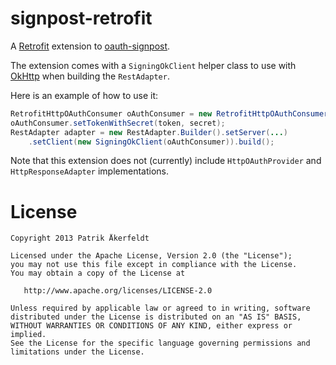 signpost-retrofit
========

A [Retrofit][1] extension to [oauth-signpost][2].

The extension comes with a `SigningOkClient` helper class to use with [OkHttp][3] when building the `RestAdapter`.

Here is an example of how to use it:

```java
RetrofitHttpOAuthConsumer oAuthConsumer = new RetrofitHttpOAuthConsumer(key, secret);
oAuthConsumer.setTokenWithSecret(token, secret);
RestAdapter adapter = new RestAdapter.Builder().setServer(...)
    .setClient(new SigningOkClient(oAuthConsumer)).build();
```

Note that this extension does not (currently) include `HttpOAuthProvider` and `HttpResponseAdapter` implementations.

License
=======

    Copyright 2013 Patrik Åkerfeldt

    Licensed under the Apache License, Version 2.0 (the "License");
    you may not use this file except in compliance with the License.
    You may obtain a copy of the License at

       http://www.apache.org/licenses/LICENSE-2.0

    Unless required by applicable law or agreed to in writing, software
    distributed under the License is distributed on an "AS IS" BASIS,
    WITHOUT WARRANTIES OR CONDITIONS OF ANY KIND, either express or implied.
    See the License for the specific language governing permissions and
    limitations under the License.


 [1]: https://github.com/square/retrofit
 [2]: https://github.com/mttkay/signpost
 [3]: https://github.com/square/okhttp
